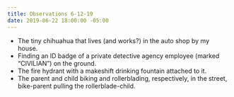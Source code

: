```yaml
---
title: Observations 6-12-19
date: 2019-06-22 18:00:00 -05:00
---
```


- The tiny chihuahua that lives (and works?) in the auto shop by my house.
- Finding an ID badge of a private detective agency employee (marked “CIVILIAN”) on the ground.
- The fire hydrant with a makeshift drinking fountain attached to it.
- The parent and child biking and rollerblading, respectively, in the street, bike-parent pulling the rollerblade-child.
